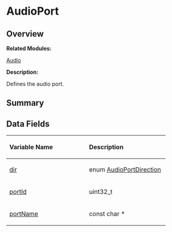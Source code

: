 # AudioPort<a name="ZH-CN_TOPIC_0000001055678084"></a>

## **Overview**<a name="section1832156633093529"></a>

**Related Modules:**

[Audio](Audio.md)

**Description:**

Defines the audio port. 

## **Summary**<a name="section638314613093529"></a>

## Data Fields<a name="pub-attribs"></a>

<a name="table796613731093529"></a>
<table><thead align="left"><tr id="row1099987603093529"><th class="cellrowborder" valign="top" width="50%" id="mcps1.1.3.1.1"><p id="p1280335109093529"><a name="p1280335109093529"></a><a name="p1280335109093529"></a>Variable Name</p>
</th>
<th class="cellrowborder" valign="top" width="50%" id="mcps1.1.3.1.2"><p id="p179754600093529"><a name="p179754600093529"></a><a name="p179754600093529"></a>Description</p>
</th>
</tr>
</thead>
<tbody><tr id="row866412355093529"><td class="cellrowborder" valign="top" width="50%" headers="mcps1.1.3.1.1 "><p id="p1271634702093529"><a name="p1271634702093529"></a><a name="p1271634702093529"></a><a href="Audio.md#ga144336f0f64927730a184c16d8c27698">dir</a></p>
</td>
<td class="cellrowborder" valign="top" width="50%" headers="mcps1.1.3.1.2 "><p id="p1931407101093529"><a name="p1931407101093529"></a><a name="p1931407101093529"></a>enum <a href="Audio.md#ga68ff7140b15790debbac4bbc62f8e9f8">AudioPortDirection</a>&nbsp;</p>
</td>
</tr>
<tr id="row1957240583093529"><td class="cellrowborder" valign="top" width="50%" headers="mcps1.1.3.1.1 "><p id="p348234227093529"><a name="p348234227093529"></a><a name="p348234227093529"></a><a href="Audio.md#gaa534605f1ef1993f47063c3f7fbccbde">portId</a></p>
</td>
<td class="cellrowborder" valign="top" width="50%" headers="mcps1.1.3.1.2 "><p id="p145298742093529"><a name="p145298742093529"></a><a name="p145298742093529"></a>uint32_t&nbsp;</p>
</td>
</tr>
<tr id="row1602086183093529"><td class="cellrowborder" valign="top" width="50%" headers="mcps1.1.3.1.1 "><p id="p2040749132093529"><a name="p2040749132093529"></a><a name="p2040749132093529"></a><a href="Audio.md#ga6cbf88ceff4bcd03b125d45873e654a1">portName</a></p>
</td>
<td class="cellrowborder" valign="top" width="50%" headers="mcps1.1.3.1.2 "><p id="p250770514093529"><a name="p250770514093529"></a><a name="p250770514093529"></a>const char *&nbsp;</p>
</td>
</tr>
</tbody>
</table>

